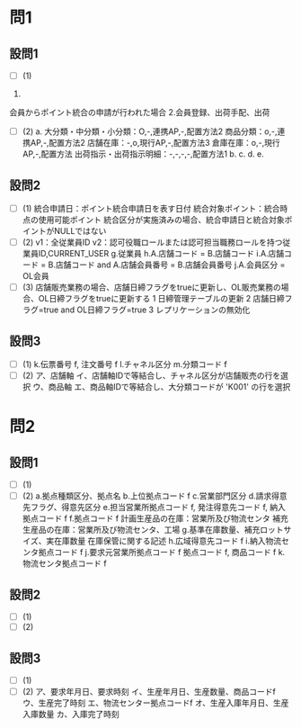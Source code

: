 # 問1

## 設問1

- [ ] (1)

1.

会員からポイント統合の申請が行われた場合
2.会員登録、出荷手配、出荷

- [ ] (2)
a.
大分類・中分類・小分類：O,-,連携AP,-,配置方法2
商品分類：o,-,連携AP,-,配置方法2
店舗在庫：-,o,現行AP,-,配置方法3
倉庫在庫：o,-,現行AP,-,配置方法
出荷指示・出荷指示明細：-,-,-,-,配置方法1
b.
c.
d.
e.

## 設問2

- [ ] (1)
統合申請日：ポイント統合申請日を表す日付
統合対象ポイント：統合時点の使用可能ポイント
統合区分が実施済みの場合、統合申請日と統合対象ポイントがNULLではない
- [ ] (2)
v1：全従業員ID
v2：認可役職ロールまたは認可担当職務ロールを持つ従業員ID,CURRENT_USER
g.従業員
h.A.店舗コード = B.店舗コード
i.A.店舗コード = B.店舗コード and A.店舗会員番号 = B.店舗会員番号
j.A.会員区分 = OL会員
- [ ] (3)
店舗販売業務の場合、店舗日締フラグをtrueに更新し、OL販売業務の場合、OL日締フラグをtrueに更新する
1 日締管理テーブルの更新
2 店舗日締フラグ=true and OL日締フラグ=true
3 レプリケーションの無効化

## 設問3

- [ ] (1)
k.伝票番号 f, 注文番号 f
l.チャネル区分
m.分類コード f
- [ ] (2)
ア、店舗軸
イ、店舗軸IDで等結合し、チャネル区分が店舗販売の行を選択
ウ、商品軸
エ、商品軸IDで等結合し、大分類コードが 'K001' の行を選択

# 問2

## 設問1

- [ ] (1)
- [ ] (2)
a.拠点種類区分、拠点名
b.上位拠点コード f
c.営業部門区分
d.請求得意先フラグ、得意先区分
e.担当営業所拠点コード f, 発注得意先コード f, 納入拠点コード f
f.拠点コード f
計画生産品の在庫：営業所及び物流センタ
補充生産品の在庫：営業所及び物流センタ、工場
g.基準在庫数量、補充ロットサイズ、実在庫数量
在庫保管に関する記述
h.広域得意先コード f
i.納入物流センタ拠点コード f
j.要求元営業所拠点コード f
拠点コード f, 商品コード f
k.物流センタ拠点コード f

## 設問2

- [ ] (1)
- [ ] (2)

## 設問3

- [ ] (1)
- [ ] (2)
ア、要求年月日、要求時刻
イ、生産年月日、生産数量、商品コードf
ウ、生産完了時刻
エ、物流センター拠点コードf
オ、生産入庫年月日、生産入庫数量
カ、入庫完了時刻
